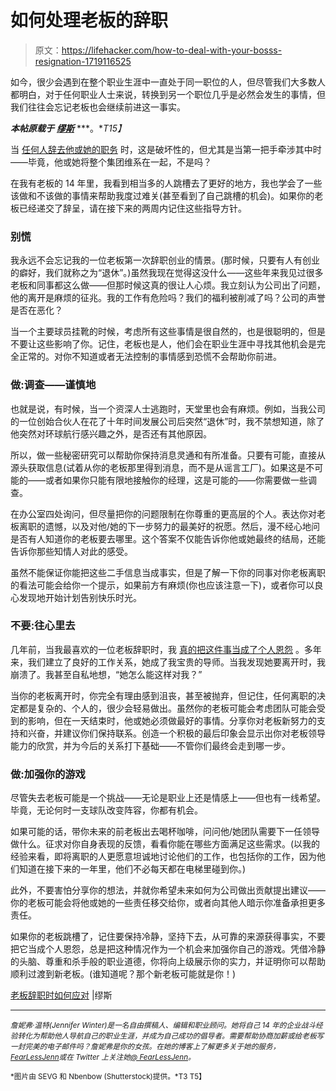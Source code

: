 # 如何处理老板的辞职

> 原文：<https://lifehacker.com/how-to-deal-with-your-bosss-resignation-1719116525>

如今，很少会遇到在整个职业生涯中一直处于同一职位的人，但尽管我们大多数人都明白，对于任何职业人士来说，转换到另一个职位几乎是必然会发生的事情，但我们往往会忘记老板也会继续前进这一事实。



***本帖原载于*** [***缪斯***](https://www.themuse.com/advice/how-to-deal-when-your-boss-resigns) ***。**T15】*

当 [任何人辞去他或她的职务](http://www.thedailymuse.com/career/links-we-love-quitting-your-job-the-right-way/) 时，这是破坏性的，但尤其是当第一把手牵涉其中时——毕竟，他或她将整个集团维系在一起，不是吗？

在我有老板的 14 年里，我看到相当多的人跳槽去了更好的地方，我也学会了一些该做和不该做的事情来帮助我度过难关(甚至看到了自己跳槽的机会)。如果你的老板已经递交了辞呈，请在接下来的两周内记住这些指导方针。

### **别慌**

我永远不会忘记我的一位老板第一次辞职创业的情景。(那时候，只要有人有创业的癖好，我们就称之为“退休”。)虽然我现在觉得这没什么——这些年来我见过很多老板和同事都这么做——但那时候这真的很让人心烦。我立刻认为公司出了问题，他的离开是麻烦的征兆。我的工作有危险吗？我们的福利被削减了吗？公司的声誉是否在恶化？

当一个主要球员挂靴的时候，考虑所有这些事情是很自然的，也是很聪明的，但是不要让这些影响了你。记住，老板也是人，他们会在职业生涯中寻找其他机会是完全正常的。对你不知道或者无法控制的事情感到恐慌不会帮助你前进。

### 做:调查——谨慎地

也就是说，有时候，当一个资深人士逃跑时，天堂里也会有麻烦。例如，当我公司的一位创始合伙人在花了十年时间发展公司后突然“退休”时，我不禁想知道，除了他突然对环球航行感兴趣之外，是否还有其他原因。

所以，做一些秘密研究可以帮助你保持消息灵通和有所准备。只要有可能，直接从源头获取信息(试着从你的老板那里得到消息，而不是从谣言工厂)。如果这是不可能的——或者如果你只能有限地接触你的经理，这是可能的——你需要做一些调查。

在办公室四处询问，但尽量把你的问题限制在你尊重的更高层的个人。表达你对老板离职的遗憾，以及对他/她的下一步努力的最美好的祝愿。然后，漫不经心地问是否有人知道你的老板要去哪里。这个答案不仅能告诉你他或她最终的结局，还能告诉你那些知情人对此的感受。

虽然不能保证你能把这些二手信息当成事实，但是了解一下你的同事对你老板离职的看法可能会给你一个提示，如果前方有麻烦(你也应该注意一下)，或者你可以良心发现地开始计划告别快乐时光。

### **不要:往心里去**

几年前，当我最喜欢的一位老板辞职时，我 [真的把这件事当成了个人恩怨](http://www.thedailymuse.com/career/what-to-do-when-your-mentor-leaves-the-company/) 。多年来，我们建立了良好的工作关系，她成了我宝贵的导师。当我发现她要离开时，我崩溃了。我甚至自私地想，“她怎么能这样对我？”

当你的老板离开时，你完全有理由感到沮丧，甚至被抛弃，但记住，任何离职的决定都是复杂的、个人的，很少会轻易做出。虽然你的老板可能会考虑团队可能会受到的影响，但在一天结束时，他或她必须做最好的事情。分享你对老板新努力的支持和兴奋，并建议你们保持联系。创造一个积极的最后印象会显示出你对老板领导能力的欣赏，并为今后的关系打下基础——不管你们最终会走到哪一步。

### **做:加强你的游戏**

尽管失去老板可能是一个挑战——无论是职业上还是情感上——但也有一线希望。毕竟，无论何时一支球队改变阵容，你都有机会。

如果可能的话，带你未来的前老板出去喝杯咖啡，问问他/她团队需要下一任领导做什么。征求对你自身表现的反馈，看看你能在哪些方面满足这些需求。(以我的经验来看，即将离职的人更愿意坦诚地讨论他们的工作，也包括你的工作，因为他们知道在接下来的一年里，他们不必每天都在电梯里碰到你。)

此外，不要害怕分享你的想法，并就你希望未来如何为公司做出贡献提出建议——你的老板可能会将他或她的一些责任移交给你，或者向其他人暗示你准备承担更多责任。

如果你的老板跳槽了，记住要保持冷静，坚持下去，从可靠的来源获得事实，不要把它当成个人恩怨，总是把这种情况作为一个机会来加强你自己的游戏。凭借冷静的头脑、尊重和杀手般的职业道德，你将向上级展示你的实力，并证明你可以帮助顺利过渡到新老板。(谁知道呢？那个新老板可能就是你！)

[老板辞职时如何应对](https://www.themuse.com/advice/how-to-deal-when-your-boss-resigns) |缪斯

* * *

<small>*詹妮弗·温特(Jennifer Winter)是一名自由撰稿人、编辑和职业顾问。她将自己 14 年的企业战斗经验转化为帮助他人导航自己的职业生涯，并成为自己成功的倡导者。需要帮助协商加薪或给老板写一封完美的电子邮件吗？詹妮弗是你的女孩。在她的博客上了解更多关于她的服务，*</small>[<small>*FearLessJenn*</small>](http://www.fearlessjenn.com/hire-me/)<small>*或在 Twitter 上关注她*</small>[<small>*@ FearLessJenn*</small>](https://twitter.com/fearlessjenn)<small>*。*</small>

<small>*图片由 SEVG 和 Nbenbow (Shutterstock)提供。*T3
T5】</small>